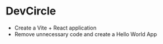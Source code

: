 # DevCircle

- Create a Vite + React application
- Remove unnecessary code and create a Hello World App
